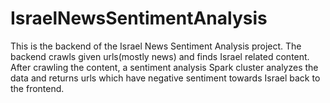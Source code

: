 # IsraelNewsSentimentAnalysis
This is the backend of the Israel News Sentiment Analysis project. The backend crawls given urls(mostly news) and finds Israel related content. After crawling the content, a sentiment analysis Spark cluster analyzes the data and returns urls which have negative sentiment towards Israel back to the frontend.
